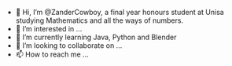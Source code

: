 - 👋 Hi, I’m @ZanderCowboy, a final year honours student at Unisa studying Mathematics and all the ways of numbers. 
- 👀 I’m interested in ...
- 🌱 I’m currently learning Java, Python and Blender
- 💞️ I’m looking to collaborate on ...
- 📫 How to reach me ...

<!---
ZanderCowboy/ZanderCowboy is a ✨ special ✨ repository because its `README.md` (this file) appears on your GitHub profile.
You can click the Preview link to take a look at your changes.
--->
